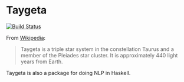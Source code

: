 
# Taygeta

[![Build Status](https://secure.travis-ci.org/erochest/taygeta.png)](http://travis-ci.org/erochest/taygeta)

From [Wikipedia][wikipedia]:

> Taygeta is a triple star system in the constellation Taurus and a member of
> the Pleiades star cluster. It is approximately 440 light years from Earth.

Taygeta is also a package for doing NLP in Haskell.

[wikipedia]: http://en.wikipedia.org/wiki/Taygeta

